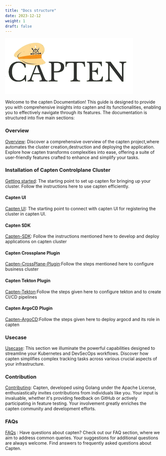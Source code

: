 ```yaml
---
title: "Docs structure"
date: 2023-12-12
weight: 1
draft: false
---
```



![capten](./logo.png)


Welcome to the capten Documentation! This guide is designed to provide you with comprehensive insights into capten and its functionalities, enabling you to effectively navigate through its features. The documentation is structured into five main sections:

### Overview

[Overview](../2-overview/_index.en.md): Discover a comprehensive overview of the capten project,where automates the cluster creation,destruction and deploying the application. Explore how capten transforms complexities into ease, offering a suite of user-friendly features crafted to enhance and simplify your tasks.

###  Installation of Capten Controlplane Cluster

[Getting started](../3-setup/installation/_index.en.md): The starting point to set up capten for bringing up your cluster. Follow the instructions here to use capten efficiently.

#### Capten UI
[Capten UI](../3-setup/capten-ui/_index.en.md): The starting point to connect with capten UI for registering the cluster in capten UI.


#### Capten SDK

[Capten-SDK](../3-setup/capten-sdk/_index.en.md): Follow the instructions mentioned here to develop and deploy applications on capten cluster

#### Capten Crossplane Plugin

[Capten-CrossPlane-Plugin](../3-setup/capten-crossplane/_index.en.md):Follow the steps mentioned here  to configure business cluster

#### Capten Tekton Plugin

[Capten-Tekton](../3-setup/capten-tekton/_index.en.md):Follow the steps given here to configure tekton and to create CI/CD pipelines


#### Capten ArgoCD Plugin

[Capten-ArgoCD](../3-setup/capten-argocd/_index.en.md):Follow the steps given here to deploy argocd and its role in capten

### Usecase

[Usecase](../5-usecase/_index.en.md): This section we illuminate the powerful capabilities designed to streamline your Kubernetes and DevSecOps workflows. Discover how capten simplifies complex tracking tasks across various crucial aspects of your infrastructure.

### Contribution

[Contributing](../6-contribution/_index.en.md): Capten, developed using Golang under the Apache License, enthusiastically invites contributions from individuals like you. Your input is invaluable, whether it's providing feedback on GitHub or actively participating in feature testing. Your involvement greatly enriches the capten community and development efforts.

### FAQs

[FAQs](../7-faq/_index.en.md) : Have questions about capten? Check out our FAQ section, where we aim to address common queries. Your suggestions for additional questions are always welcome. Find answers to frequently asked questions about Capten.

